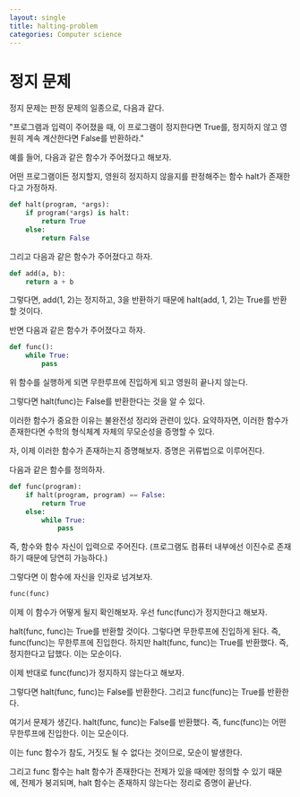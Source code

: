```yaml
---
layout: single
title: halting-problem
categories: Computer science
---
```


# 정지 문제

정지 문제는 판정 문제의 일종으로, 다음과 같다. 

"프로그램과 입력이 주어졌을 때, 이 프로그램이 정지한다면 True를, 정지하지 않고 영원히 계속 계산한다면 False를 반환하라."

예를 들어, 다음과 같은 함수가 주어졌다고 해보자.

어떤 프로그램이든 정지할지, 영원히 정지하지 않을지를 판정해주는 함수 halt가 존재한다고 가정하자.

```py
def halt(program, *args):
    if program(*args) is halt:
        return True
    else:
        return False
```

그리고 다음과 같은 함수가 주어졌다고 하자.

```py
def add(a, b):
    return a + b 
```

그렇다면, add(1, 2)는 정지하고, 3을 반환하기 때문에 halt(add, 1, 2)는 True를 반환할 것이다.

반면 다음과 같은 함수가 주어졌다고 하자.

```py
def func():
    while True:
        pass
```

위 함수를 실행하게 되면 무한루프에 진입하게 되고 영원히 끝나지 않는다.

그렇다면 halt(func)는 False를 반환한다는 것을 알 수 있다.

이러한 함수가 중요한 이유는 불완전성 정리와 관련이 있다.
요약하자면, 이러한 함수가 존재한다면 수학의 형식체계 자체의 무모순성을 증명할 수 있다.

자, 이제 이러한 함수가 존재하는지 증명해보자. 증명은 귀류법으로 이루어진다.

다음과 같은 함수를 정의하자.

```py
def func(program):
    if halt(program, program) == False:
        return True
    else:
        while True:
            pass
```

즉, 함수와 함수 자신이 입력으로 주어진다. (프로그램도 컴퓨터 내부에선 이진수로 존재하기 때문에 당연히 가능하다.)

그렇다면 이 함수에 자신을 인자로 넘겨보자.

```py
func(func)
```

이제 이 함수가 어떻게 될지 확인해보자.
우선 func(func)가 정지한다고 해보자.

halt(func, func)는 True를 반환할 것이다. 그렇다면 무한루프에 진입하게 된다. 즉, func(func)는 무한루프에 진입한다. 하지만 halt(func, func)는 True를 반환했다. 즉, 정지한다고 답했다. 이는 모순이다.

이제 반대로 func(func)가 정지하지 않는다고 해보자.

그렇다면 halt(func, func)는 False를 반환한다. 그리고 func(func)는 True를 반환한다.

여기서 문제가 생긴다. halt(func, func)는 False를 반환했다. 즉, func(func)는 어떤 무한루프에 진입한다. 이는 모순이다.

이는 func 함수가 참도, 거짓도 될 수 없다는 것이므로, 모순이 발생한다.

그리고 func 함수는 halt 함수가 존재한다는 전제가 있을 때에만 정의할 수 있기 때문에, 전제가 붕괴되며, halt 함수는 존재하지 않는다는 정리로 증명이 끝난다.